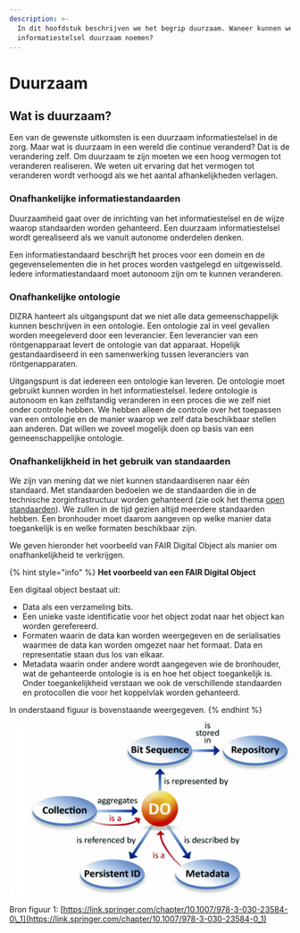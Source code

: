 ```yaml
---
description: >-
  In dit hoofdstuk beschrijven we het begrip duurzaam. Waneer kunnen we het
  informatiestelsel duurzaam noemen?
---
```


# Duurzaam

## Wat is duurzaam?

Een van de gewenste uitkomsten is een duurzaam informatiestelsel in de zorg. Maar wat is duurzaam in een wereld die continue veranderd? Dat is de verandering zelf. Om duurzaam te zijn moeten we een hoog vermogen tot veranderen realiseren. We weten uit ervaring dat het vermogen tot veranderen wordt verhoogd als we het aantal afhankelijkheden verlagen.

### Onafhankelijke informatiestandaarden

Duurzaamheid gaat over de inrichting van het informatiestelsel en de wijze waarop standaarden worden gehanteerd. Een duurzaam informatiestelsel wordt gerealiseerd als we vanuit autonome onderdelen denken.

Een informatiestandaard beschrijft het proces voor een domein en de gegevenselementen die in het proces worden vastgelegd en uitgewisseld. Iedere informatiestandaard moet autonoom zijn om te kunnen veranderen.

### Onafhankelijke ontologie

DIZRA hanteert als uitgangspunt dat we niet alle data gemeenschappelijk kunnen beschrijven in een ontologie. Een ontologie zal in veel gevallen worden meegeleverd door een leverancier. Een leverancier van een röntgenapparaat levert de ontologie van dat apparaat. Hopelijk gestandaardiseerd in een samenwerking tussen leveranciers van röntgenapparaten.

Uitgangspunt is dat iedereen een ontologie kan leveren. De ontologie moet gebruikt kunnen worden in het informatiestelsel. Iedere ontologie is autonoom en kan zelfstandig veranderen in een proces die we zelf niet onder controle hebben. We hebben alleen de controle over het toepassen van een ontologie en de manier waarop we zelf data beschikbaar stellen aan anderen. Dat willen we zoveel mogelijk doen op basis van een gemeenschappelijke ontologie.

### Onafhankelijkheid in het gebruik van standaarden

We zijn van mening dat we niet kunnen standaardiseren naar één standaard. Met standaarden bedoelen we de standaarden die in de technische zorginfrastructuur worden gehanteerd \(zie ook het thema [open standaarden](open-standaarden.md)\). We zullen in de tijd gezien altijd meerdere standaarden hebben. Een bronhouder moet daarom aangeven op welke manier data toegankelijk is en welke formaten beschikbaar zijn.

We geven hieronder het voorbeeld van FAIR Digital Object als manier om onafhankelijkheid te verkrijgen.

{% hint style="info" %}
**Het voorbeeld van een FAIR Digital Object**

Een digitaal object bestaat uit:

* Data als een verzameling bits.
* Een unieke vaste identificatie voor het object zodat naar het object kan worden gerefereerd.
* Formaten waarin de data kan worden weergegeven en de serialisaties waarmee de data kan worden omgezet naar het formaat. Data en representatie staan dus los van elkaar.
* Metadata waarin onder andere wordt aangegeven wie de bronhouder, wat de gehanteerde ontologie is is en hoe het object toegankelijk is. Onder toegankelijkheid verstaan we ook de verschillende standaarden en protocollen die voor het koppelvlak worden gehanteerd.

In onderstaand figuur is bovenstaande weergegeven.
{% endhint %}

![Figuur 1: FAIR Digital Object](../.gitbook/assets/fairdigitalobject.jpg)

Bron figuur 1: [https://link.springer.com/chapter/10.1007/978-3-030-23584-0\_1](https://link.springer.com/chapter/10.1007/978-3-030-23584-0_1)

